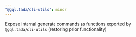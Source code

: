 ```yaml
---
"@gql.tada/cli-utils": minor
---
```


Expose internal generate commands as functions exported by `@gql.tada/cli-utils` (restoring prior functionality)
